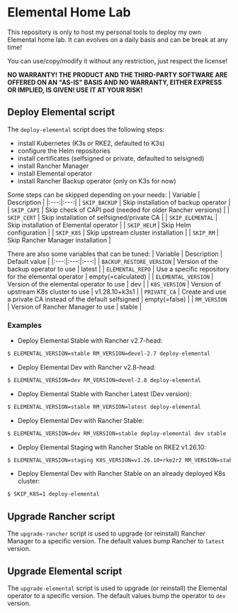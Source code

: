 # Elemental Home Lab

This repository is only to host my personal tools to deploy my own Elemental home lab.
It can evolves on a daily basis and can be break at any time!

You can use/copy/modify it without any restriction, just respect the license!

**NO WARRANTY! THE PRODUCT AND THE THIRD-PARTY SOFTWARE ARE OFFERED ON AN
"AS-IS" BASIS AND NO WARRANTY, EITHER EXPRESS OR IMPLIED, IS GIVEN!
USE IT AT YOUR RISK!**

## Deploy Elemental script

The `deploy-elemental` script does the following steps:
- install Kubernetes (K3s or RKE2, defaulted to K3s)
- configure the Helm repositories 
- install certificates (selfsigned or private, defaulted to selsigned)
- install Rancher Manager
- install Elemental operator
- install Rancher Backup operator (only on K3s for now)

Some steps can be skipped depending on your needs:
| Variable | Description |
|:---:|:---:|
| `SKIP_BACKUP` | Skip installation of backup operator |
| `SKIP_CAPI` | Skip check of CAPI pod (needed for older Rancher versions) |
| `SKIP_CERT` | Skip installation of selfsigned/private CA |
| `SKIP_ELEMENTAL` | Skip installation of Elemental operator |
| `SKIP_HELM` | Skip Helm configuration |
| `SKIP_K8S` | Skip upstream cluster installation |
| `SKIP_RM` | Skip Rancher Manager installation |

There are also some variables that can be tuned:
| Variable | Description | Default value |
|:---:|:---:|:---:|
| `BACKUP_RESTORE_VERSION` | Version of the backup operator to use | latest |
| `ELEMENTAL_REPO` | Use a specific repository for the elemental operator | empty(=calculated) |
| `ELEMENTAL_VERSION` | Version of the elemental operator to use | dev |
| `K8S_VERSION` | Version of upstream K8s cluster to use | v1.28.10+k3s1 |
| `PRIVATE_CA` | Create and use a private CA instead of the default selfsigned | empty(=false) |
| `RM_VERSION` | Version of Rancher Manager to use | stable |

### Examples

- Deploy Elemental Stable with Rancher v2.7-head:
```bash
$ ELEMENTAL_VERSION=stable RM_VERSION=devel-2.7 deploy-elemental
```

- Deploy Elemental Dev with Rancher v2.8-head:
```bash
$ ELEMENTAL_VERSION=dev RM_VERSION=devel-2.8 deploy-elemental
```

- Deploy Elemental Stable with Rancher Latest (Dev version):
```bash
$ ELEMENTAL_VERSION=stable RM_VERSION=latest deploy-elemental
```

- Deploy Elemental Dev with Rancher Stable:
```bash
$ ELEMENTAL_VERSION=dev RM_VERSION=stable deploy-elemental dev stable
```

- Deploy Elemental Staging with Rancher Stable on RKE2 v1.26.10:
```bash
$ ELEMENTAL_VERSION=staging K8S_VERSION=v1.26.10+rke2r2 RM_VERSION=stable deploy-elemental
```

- Deploy Elemental Dev with Rancher Stable on an already deployed K8s cluster:
```bash
$ SKIP_K8S=1 deploy-elemental
```

## Upgrade Rancher script

The `upgrade-rancher` script is used to upgrade (or reinstall) Rancher Manager to a specific version. The default values bump Rancher to `latest` version.

## Upgrade Elemental script

The `upgrade-elemental` script is used to upgrade (or reinstall) the Elemental operator to a specific version. The default values bump the operator to `dev` version.
